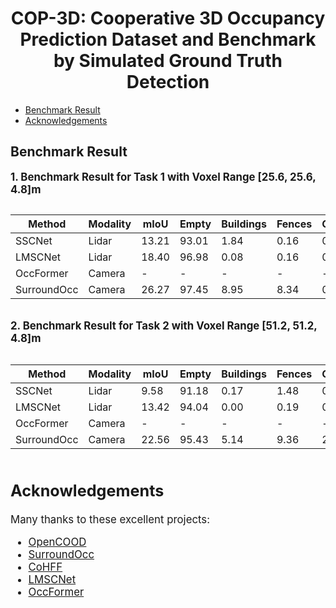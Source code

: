 

# <center> COP-3D: Cooperative 3D Occupancy Prediction Dataset and Benchmark by Simulated Ground Truth Detection

- [Benchmark Result](#benchmark-result)
- [Acknowledgements](#acknowledgements)


## Benchmark Result 

**<big> 1. Benchmark Result for Task 1 with Voxel Range [25.6, 25.6, 4.8]m**
<div style="overflow-x: auto;">

| Method <div style="width:100px"> | Modality | mIoU | Empty | Buildings | Fences | Other | Pedestrians | Poles | Roadlines | Roads | Sidewalks | Vegetation | Vehicles | Walls | Trafficsigns | Sky | Ground | Bridge | Railtrack | Guardrail | Trafficlight | Static | Dynamic | Water | Terrain | Unlabeled |
|----------|----------|----------|----------|----------|----------|----------|----------|----------|----------|----------|----------|----------|----------|----------|----------|----------|----------|----------|----------|----------|----------|----------|----------|----------|----------|----------|
| SSCNet  | Lidar   |  13.21 | 93.01 | 1.84 | 0.16 | 0.00 | 0.00 | 3.60 | 0.00 | 0.23 | 19.22 | 41.43 | 71.73 | 0.26 | 0.00 | 0.00 | 37.73 | 0.00 | 0.00 | 8.22 | 0.25 | 3.68 | 0.07 | 0.00 | 26.41 | 9.26 |
| LMSCNet | Lidar | 18.40 | 96.98 | 0.08 | 0.16 | 0.00 | 0.00 | 0.02 | 0.07 | 87.94 | 42.30 | 12.78 | 76.82 | 0.38 | 0.00 | 0.00 | 58.23 | 0.00 | 0.00 | 2.30 | 0.00 | 0.00 | 0.00 | 0.00 | 48.15 | 15.55 |
| OccFormer  | Camera  | - | - | - | - | - | - | - | - | - | - | - | - | - | - | - | - | - | - | - | - | - | - | - | - | - |
| SurroundOcc  | Camera  |  26.27 | 97.45 | 8.95 | 8.34 | 0.00 | 0.00 | 10.93 | 26.42 | 86.44 | 48.51 | 44.71 | 74.75 | 6.32 | 9.79 | 0.00 | 59.35 | 0.00 | 0.00 | 44.78 | 0.70 | 6.17 | 1.08 | 0.00 | 52.74 | 43.08 |

</div>

**2. Benchmark Result for Task 2 with Voxel Range [51.2, 51.2, 4.8]m**
<div style="overflow-x: auto;">

| Method <div style="width:100px"> | Modality | mIoU | Empty | Buildings | Fences | Other | Pedestrians | Poles | Roadlines | Roads | Sidewalks | Vegetation | Vehicles | Walls | Trafficsigns | Sky | Ground | Bridge | Railtrack | Guardrail | Trafficlight | Static | Dynamic | Water | Terrain | Unlabeled |
|----------|----------|----------|----------|----------|----------|----------|----------|----------|----------|----------|----------|----------|----------|----------|----------|----------|----------|----------|----------|----------|----------|----------|----------|----------|----------|----------|
| SSCNet  | Lidar   |  9.58 | 91.18 | 0.17 | 1.48 | 0.00 | 0.00 | 0.14 | 0.16 | 25.88 | 9.57 | 30.89 | 48.09 | 0.49 | 0.00 | 0.00 | 0.08 | 0.03 | 0.00 | 12.72 | 0.00 | 0.94 | 3.09 | 0.00 | 2.74 | 2.31 |
| LMSCNet | Lidar | 13.42 | 94.04 | 0.00 | 0.19 | 0.00 | 0.00 | 0.00 | 0.00 | 69.57 | 33.18 | 0.09 | 49.74 | 0.01 | 0.00 | 0.00 | 18.27 | 0.00 | 0.00 | 1.14 | 0.00 | 0.00 | 0.00 | 0.00 | 39.22 | 16.86 |
| OccFormer  | Camera  |  - | - | - | - | - | - | - | - | - | - | - | - | - | - | - | - | - | - | - | - | - | - | - | - | - |
| SurroundOcc  | Camera  |  22.56 | 95.43 | 5.14 | 9.36 | 2.23 | 0.00 | 2.45 | 21.27 | 77.31 | 48.69 | 31.24 | 53.05 | 11.92 | 1.75 | 0.00 | 49.78 | 1.67 | 0.00 | 35.50 | 1.20 | 8.08 | 2.82 | 0.00 | 47.62 | 34.86 |

</div>



## Acknowledgements
Many thanks to these excellent projects:
- [OpenCOOD](https://github.com/DerrickXuNu/OpenCOOD)
- [SurroundOcc](https://github.com/weiyithu/SurroundOcc)
- [CoHFF](https://github.com/rruisong/CoHFF)
- [LMSCNet](https://github.com/astra-vision/LMSCNet)
- [OccFormer](https://github.com/DerrickXuNu/OpenCOOD)